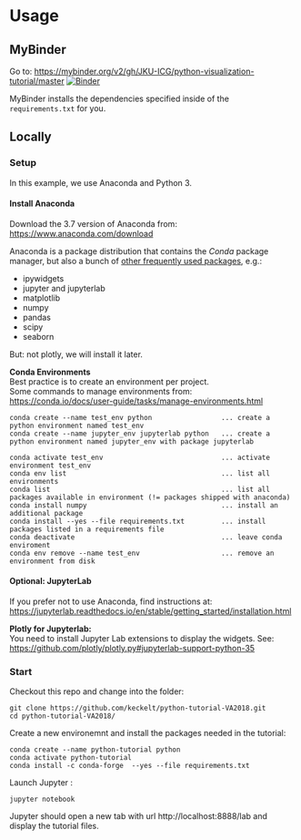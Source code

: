# Usage
## MyBinder
Go to: https://mybinder.org/v2/gh/JKU-ICG/python-visualization-tutorial/master
[![Binder](https://mybinder.org/badge_logo.svg)](https://mybinder.org/v2/gh/JKU-ICG/python-visualization-tutorial/master)

MyBinder installs the dependencies specified inside of the `requirements.txt` for you.


## Locally
### Setup
In this example, we use Anaconda and Python 3. 

#### Install Anaconda
Download the 3.7 version of Anaconda from: https://www.anaconda.com/download

Anaconda is a package distribution that contains the *Conda* package manager, but also a bunch of [other frequently used packages](https://docs.anaconda.com/anaconda/packages/pkg-docs/), e.g.:
 * ipywidgets
 * jupyter and jupyterlab
 * matplotlib
 * numpy
 * pandas
 * scipy
 * seaborn

But: not plotly, we will install it later.

**Conda Environments**  
Best practice is to create an environment per project.  
Some commands to manage environments from: https://conda.io/docs/user-guide/tasks/manage-environments.html
```
conda create --name test_env python                 ... create a python environment named test_env
conda create --name jupyter_env jupyterlab python   ... create a python environment named jupyter_env with package jupyterlab

conda activate test_env                             ... activate environment test_env
conda env list                                      ... list all environments
conda list                                          ... list all packages available in environment (!= packages shipped with anaconda)
conda install numpy                                 ... install an additional package
conda install --yes --file requirements.txt         ... install packages listed in a requirements file
conda deactivate                                    ... leave conda enviroment
conda env remove --name test_env                    ... remove an environment from disk
```

#### Optional: JupyterLab
If you prefer not to use Anaconda, find instructions at: https://jupyterlab.readthedocs.io/en/stable/getting_started/installation.html  

**Plotly for Jupyterlab:**  
You need to install Jupyter Lab extensions to display the widgets. See: https://github.com/plotly/plotly.py#jupyterlab-support-python-35



### Start
Checkout this repo and change into the folder:
```
git clone https://github.com/keckelt/python-tutorial-VA2018.git
cd python-tutorial-VA2018/
```

Create a new environemnt and install the packages needed in the tutorial:
```
conda create --name python-tutorial python
conda activate python-tutorial
conda install -c conda-forge  --yes --file requirements.txt 
```


Launch Jupyter :
```
jupyter notebook
```
Jupyter should open a new tab with url http://localhost:8888/lab and display the tutorial files.
